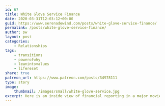 ```yaml
---
id: 67
title: White Glove Service Finance
date: 2020-03-31T12:03:12+00:00
guid: https://www.serenadewind.com/posts/white-glove-service-finance/
permalink: /posts/white-glove-service-finance/
author: sw
layout: post
categories:
    - Relationships
tags:
    - transitions
    - powerofwhy
    - leanintovalues
    - lifereset
share: true
patreon_url: https://www.patreon.com/posts/34978111
type: story
image:
    thumbnail: /images/small/white-glove-service.jpg 
excerpt: Here is an inside view of financial reporting in a major movie studio, which involves white glove services to cater to CEOs and CFOs.  
---
```



